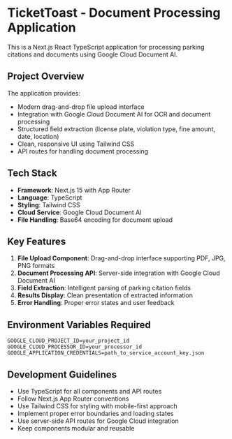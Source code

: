 <!-- Use this file to provide workspace-specific custom instructions to Copilot. For more details, visit https://code.visualstudio.com/docs/copilot/copilot-customization#_use-a-githubcopilotinstructionsmd-file -->

# TicketToast - Document Processing Application

This is a Next.js React TypeScript application for processing parking citations and documents using Google Cloud Document AI.

## Project Overview

The application provides:
- Modern drag-and-drop file upload interface
- Integration with Google Cloud Document AI for OCR and document processing
- Structured field extraction (license plate, violation type, fine amount, date, location)
- Clean, responsive UI using Tailwind CSS
- API routes for handling document processing

## Tech Stack

- **Framework**: Next.js 15 with App Router
- **Language**: TypeScript
- **Styling**: Tailwind CSS
- **Cloud Service**: Google Cloud Document AI
- **File Handling**: Base64 encoding for document upload

## Key Features

1. **File Upload Component**: Drag-and-drop interface supporting PDF, JPG, PNG formats
2. **Document Processing API**: Server-side integration with Google Cloud Document AI
3. **Field Extraction**: Intelligent parsing of parking citation fields
4. **Results Display**: Clean presentation of extracted information
5. **Error Handling**: Proper error states and user feedback

## Environment Variables Required

```
GOOGLE_CLOUD_PROJECT_ID=your_project_id
GOOGLE_CLOUD_PROCESSOR_ID=your_processor_id
GOOGLE_APPLICATION_CREDENTIALS=path_to_service_account_key.json
```

## Development Guidelines

- Use TypeScript for all components and API routes
- Follow Next.js App Router conventions
- Use Tailwind CSS for styling with mobile-first approach
- Implement proper error boundaries and loading states
- Use server-side API routes for Google Cloud integration
- Keep components modular and reusable
